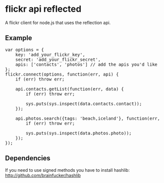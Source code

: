 # flickr api reflected

A flickr client for node.js that uses the reflection api.

## Example

<pre>var options = {
    key: 'add_your_flickr_key',
    secret: 'add_your_flickr_secret',
    apis: ['contacts', 'photos'] // add the apis you'd like to use
};
flickr.connect(options, function(err, api) {
    if (err) throw err;

    api.contacts.getList(function(err, data) {
        if (err) throw err;

        sys.puts(sys.inspect(data.contacts.contact));
    });

    api.photos.search({tags: 'beach,iceland'}, function(err, data) {
        if (err) throw err;

        sys.puts(sys.inspect(data.photos.photo));
    });
});
</pre>

## Dependencies

If you need to use signed methods you have to install hashlib:
<http://github.com/brainfucker/hashlib>
